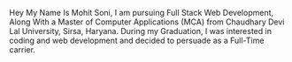 Hey My Name Is Mohit Soni, I am pursuing Full Stack Web Development, Along With a Master of Computer Applications (MCA) from Chaudhary Devi Lal University, Sirsa, Haryana. 
During my Graduation, I was interested in coding and web development and decided to persuade as a 
Full-Time carrier.
